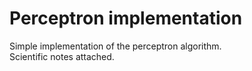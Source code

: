 # Perceptron implementation
Simple implementation of the perceptron algorithm. </br>
Scientific notes attached.
